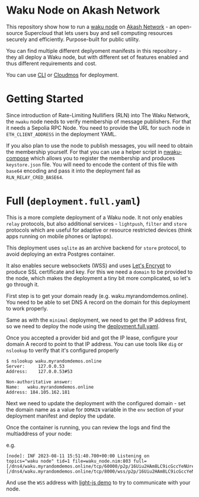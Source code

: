 # Waku Node on Akash Network

This repository show how to run a [waku node](https://github.com/waku-org/nwaku) on [Akash Network](https://akash.network) - an open-source Supercloud that lets users buy and sell computing resources securely and efficiently. Purpose-built for public utility.

You can find multiple different deplyoment manifests in this repository - they all deploy a Waku node, but with different set of features enabled and thus different requirements and cost.

You can use [CLI](https://docs.akash.network/guides/cli) or [Cloudmos](https://docs.akash.network/guides/cloudmos-deploy) for deployment.

# Getting Started

Since introduction of Rate-Limiting Nullifiers (RLN) into The Waku Network, the `nwaku` node needs to verify membership of message publishers. For that it needs a Sepolia RPC Node. You need to provide the URL for such node in `ETH_CLIENT_ADDRESS` in the deployment YAML.

If you also plan to use the node to publish messages, you will need to obtain the membership yourself. For that you can use a helper script in [nwaku-compose](https://github.com/waku-org/nwaku-compose/blob/master/register_rln.sh) which allows you to register the membership and produces `keystore.json` file. You will need to encode the content of this file with `base64` encoding and pass it into the deployment fail as `RLN_RELAY_CRED_BASE64`.

# Full (`deployment.full.yaml`)

This is a more complete deployment of a Waku node. It not only enables `relay` protocols, but also additional services - `lightpush`, `filter` and `store` protocols which are useful for adaptive or resource restricted devices (think apps running on mobile phones or laptops).

This deployment uses `sqlite` as an archive backend for `store` protocol, to avoid deploying an extra Postgres container.

It also enables secure websockets (WSS) and uses [Let's Encrypt](https://https://letsencrypt.org/) to produce SSL certificate and key. For this we need a `domain` to be provided to the node, which makes the deployment a tiny bit more complicated, so let's go through it.

First step is to get your domain ready (e.g. waku.myrandomdemos.online). You need to be able to set DNS A record on the domain for this deployment to work properly.

Same as with the `minimal` deployment, we need to get the IP address first, so we need to deploy the node using the [deployment.full.yaml](./deployment.full.yaml).

Once you accepted a provider bid and got the IP lease, configure your domain A record to point to that IP address. You can use tools like `dig` or `nslookup` to verify that it's configured properly 

```
$ nslookup waku.myrandomdemos.online
Server:		127.0.0.53
Address:	127.0.0.53#53

Non-authoritative answer:
Name:	waku.myrandomdemos.online
Address: 184.105.162.181
```

Next we need to update the deployment with the configured domain - set the domain name as a value for `DOMAIN` variable in the `env` section of your deployment manifest and deploy the update.

Once the container is running, you can review the logs and find the multiaddress of your node:

e.g.
```
[node]: INF 2023-08-11 15:51:40.700+00:00 Listening on                               topics="waku node" tid=1 file=waku_node.nim:803 full=[/dns4/waku.myrandomdemos.online/tcp/60000/p2p/16Uiu2HAm8LC9icGccYeNUre2mZ1GJpshVm6C3xKEpvcsXQPDga4o][/dns4/waku.myrandomdemos.online/tcp/8000/wss/p2p/16Uiu2HAm8LC9icGccYeNUre2mZ1GJpshVm6C3xKEpvcsXQPDga4o]
```

And use the `WSS` address with [light-js demo](https://examples.waku.org/light-js/) to try to communicate with your node.